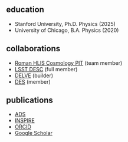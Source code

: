 ## education

- Stanford University, Ph.D. Physics (2025)
- University of Chicago, B.A. Physics (2020)

## collaborations

- [Roman HLIS Cosmology PIT](https://roman-hlis-cosmology.caltech.edu/) (team member)
- [LSST DESC](https://lsstdesc.org/) (full member)
- [DELVE](https://delve-survey.github.io/) (builder)
- [DES](https://www.darkenergysurvey.org/) (member)

## publications

- [ADS](https://ui.adsabs.harvard.edu/search/q=orcid%3A%220000-0003-3519-4004%22&sort=date%20desc%2C%20bibcode%20desc&p_=0)
- [INSPIRE](https://inspirehep.net/author/profile/Sidney.D.Mau.1)
- [ORCID](http://orcid.org/0000-0003-3519-4004)
- [Google Scholar](https://scholar.google.com/citations?user=fny486EAAAAJ&hl=en&oi=ao)
